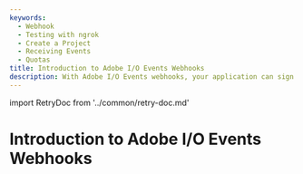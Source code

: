 ```yaml
---
keywords:
  - Webhook
  - Testing with ngrok
  - Create a Project
  - Receiving Events
  - Quotas
title: Introduction to Adobe I/O Events Webhooks
description: With Adobe I/O Events webhooks, your application can sign up to be notified whenever certain events occur. For example, when a user uploads a asset, this action generates an event. With the right webhook in place, your application is instantly notified that this event happened.
---
```


import RetryDoc from '../common/retry-doc.md'

# Introduction to Adobe I/O Events Webhooks

<RetryDoc/>
